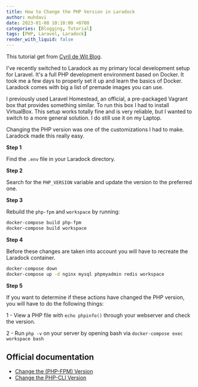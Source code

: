 ```yaml
---
title: How to Change the PHP Version in Laradock
author: muhdavi
date: 2023-01-08 10:10:00 +0700
categories: [Blogging, Tutorial]
tags: [PHP, Laravel, Laradock]
render_with_liquid: false
---
```


This tutorial get from [Cyril de Wit Blog](https://cyrildewit.github.io/2020/04/19/how-to-change-the-PHP-version-in-Laradock/).

I've recently switched to Laradock as my primary local development setup for Laravel. It's a full PHP development environment based on Docker. It took me a few days to properly set it up and learn the basics of Docker. Laradock comes with big a list of premade images you can use.

I previously used Laravel Homestead, an official, a pre-packaged Vagrant box that provides something similar. To run this box I had to install VirtualBox. This setup works totally fine and is very reliable, but I wanted to switch to a more general solution. I do still use it on my Laptop.

Changing the PHP version was one of the customizations I had to make. Laradock made this really easy.

**Step 1**

Find the `.env` file in your Laradock directory.

**Step 2**

Search for the `PHP_VERSION` variable and update the version to the preferred one.

**Step 3**

Rebuild the `php-fpm` and `workspace`  by running:

```bash
docker-compose build php-fpm
docker-compose build workspace
```

**Step 4**

Before these changes are taken into account you will have to recreate the Laradock container.

```bash
docker-compose down
docker-compose up -d nginx mysql phpmyadmin redis workspace
```

**Step 5**

If you want to determine if these actions have changed the PHP version, you will have to do the following things:

1 - View a PHP file with `echo phpinfo()` through your webserver and check the version.

2 - Run `php -v` on your server by opening bash via `docker-compose exec workspace bash`

## Official documentation

* [Change the (PHP-FPM) Version](https://laradock.io/#change-the-php-fpm-version)
* [Change the PHP-CLI Version](https://laradock.io/#change-the-php-cli-version)
